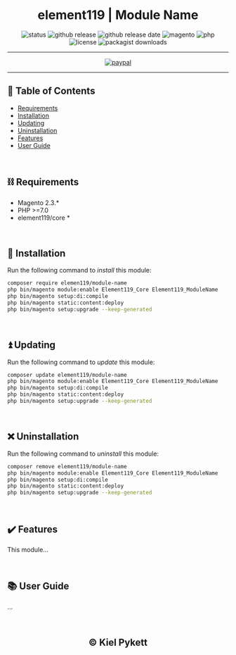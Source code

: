 <h1 align="center">element119 | Module Name</h1>

<div align="center">

![status](https://img.shields.io/badge/status-active-5fc238.svg)
![github release](https://img.shields.io/github/v/release/pykettk/magento2-module?color=ffbf00&label=version)
![github release date](https://img.shields.io/github/release-date/pykettk/magento2-module?color=8b32a8&label=last%20release)
![magento](https://img.shields.io/badge/Magento-2.3.*-ec6611.svg)
![php](https://img.shields.io/badge/PHP->=7.0-5870c7.svg)
![license](https://img.shields.io/badge/license-MIT-ff00dd.svg)
![packagist downloads](https://img.shields.io/packagist/dt/element119/magento2-module?color=ff0000)

</div>

---

<div align="center">

[![paypal](https://www.paypalobjects.com/en_US/i/btn/btn_donateCC_LG.gif)](https://paypal.me/pykettk)

</div>

---

## 📝 Table of Contents
- [Requirements](#%EF%B8%8F-requirements)
- [Installation](#-installation)
- [Updating](#-updating)
- [Uninstallation](#-uninstallation)
- [Features](#%EF%B8%8F-features)
- [User Guide](#-user-guide)

<br/>

## ⛓️ Requirements
- Magento 2.3.*
- PHP >=7.0
- element119/core *

<br/>

## 🔌 Installation
Run the following command to *install* this module:
```bash
composer require elemen119/module-name
php bin/magento module:enable Element119_Core Element119_ModuleName
php bin/magento setup:di:compile
php bin/magento static:content:deploy
php bin/magento setup:upgrade --keep-generated
```

<br/>

## ⏫ Updating
Run the following command to *update* this module:
```bash
composer update element119/module-name
php bin/magento module:enable Element119_Core Element119_ModuleName
php bin/magento setup:di:compile
php bin/magento static:content:deploy
php bin/magento setup:upgrade --keep-generated
```

<br/>

## ❌ Uninstallation
Run the following command to *uninstall* this module:
```bash
composer remove element119/module-name
php bin/magento module:enable Element119_Core Element119_ModuleName
php bin/magento setup:di:compile
php bin/magento static:content:deploy
php bin/magento setup:upgrade --keep-generated
```

<br/>

## ✔️ Features
This module...

<br/>

## 📚 User Guide
...

<br/>

<h2 align="center">&copy; Kiel Pykett</h2>
